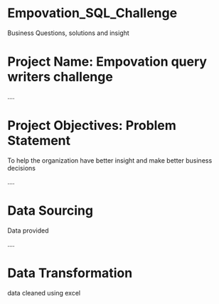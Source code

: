 # Empovation_SQL_Challenge
Business Questions, solutions and insight

# Project Name: Empovation query writers challenge

....
# Project Objectives: Problem Statement
To help the organization have better insight and make better business decisions



....
# Data Sourcing
Data provided



....
# Data Transformation
data cleaned using excel
